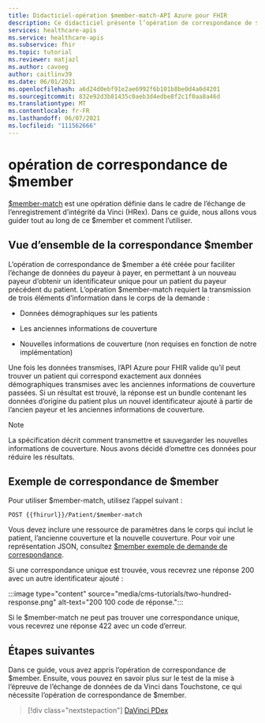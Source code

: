 ```yaml
---
title: Didacticiel-opération $member-match-API Azure pour FHIR
description: Ce didacticiel présente l’opération de correspondance de $member qui est définie dans le cadre de l’échange de l’enregistrement d’intégrité da Vinci (HRex).
services: healthcare-apis
ms.service: healthcare-apis
ms.subservice: fhir
ms.topic: tutorial
ms.reviewer: matjazl
ms.author: cavoeg
author: caitlinv39
ms.date: 06/01/2021
ms.openlocfilehash: a6d24d0ebf91e2ae6992f6b101b8be0d4a0d4201
ms.sourcegitcommit: 832e92d3b81435c0aeb3d4edbe8f2c1f0aa8a46d
ms.translationtype: MT
ms.contentlocale: fr-FR
ms.lasthandoff: 06/07/2021
ms.locfileid: "111562666"
---
```

# <a name="member-match-operation"></a>opération de correspondance de $member

[$member-match](http://hl7.org/fhir/us/davinci-hrex/2020Sep/OperationDefinition-member-match.html) est une opération définie dans le cadre de l’échange de l’enregistrement d’intégrité da Vinci (HRex). Dans ce guide, nous allons vous guider tout au long de ce $member et comment l’utiliser.

## <a name="overview-of-member-match"></a>Vue d’ensemble de la correspondance $member

L’opération de correspondance de $member a été créée pour faciliter l’échange de données du payeur à payer, en permettant à un nouveau payeur d’obtenir un identificateur unique pour un patient du payeur précédent du patient. L’opération $member-match requiert la transmission de trois éléments d’information dans le corps de la demande :

* Données démographiques sur les patients

* Les anciennes informations de couverture

* Nouvelles informations de couverture (non requises en fonction de notre implémentation)

Une fois les données transmises, l’API Azure pour FHIR valide qu’il peut trouver un patient qui correspond exactement aux données démographiques transmises avec les anciennes informations de couverture passées. Si un résultat est trouvé, la réponse est un bundle contenant les données d’origine du patient plus un nouvel identificateur ajouté à partir de l’ancien payeur et les anciennes informations de couverture.

> [!NOTE]
> La spécification décrit comment transmettre et sauvegarder les nouvelles informations de couverture. Nous avons décidé d’omettre ces données pour réduire les résultats.

## <a name="example-of-member-match"></a>Exemple de correspondance de $member

Pour utiliser $member-match, utilisez l’appel suivant :

`POST {{fhirurl}}/Patient/$member-match`

Vous devez inclure une ressource de paramètres dans le corps qui inclut le patient, l’ancienne couverture et la nouvelle couverture. Pour voir une représentation JSON, consultez [$member exemple de demande de correspondance](http://hl7.org/fhir/us/davinci-hrex/2020Sep/Parameters-member-match-in.json.html).

Si une correspondance unique est trouvée, vous recevrez une réponse 200 avec un autre identificateur ajouté :

:::image type="content" source="media/cms-tutorials/two-hundred-response.png" alt-text="200 100 code de réponse.":::

Si le $member-match ne peut pas trouver une correspondance unique, vous recevrez une réponse 422 avec un code d’erreur.

## <a name="next-steps"></a>Étapes suivantes

Dans ce guide, vous avez appris l’opération de correspondance de $member. Ensuite, vous pouvez en savoir plus sur le test de la mise à l’épreuve de l’échange de données de da Vinci dans Touchstone, ce qui nécessite l’opération de correspondance de $member.

>[!div class="nextstepaction"]
>[DaVinci PDex](davinci-pdex-tutorial.md)